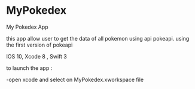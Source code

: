 # MyPokedex
My Pokedex App

this app allow user to get the data of all pokemon using api pokeapi.
using the first version of pokeapi

IOS 10, Xcode 8 , Swift 3


to launch the app :

-open xcode and select on MyPokedex.xworkspace file 



